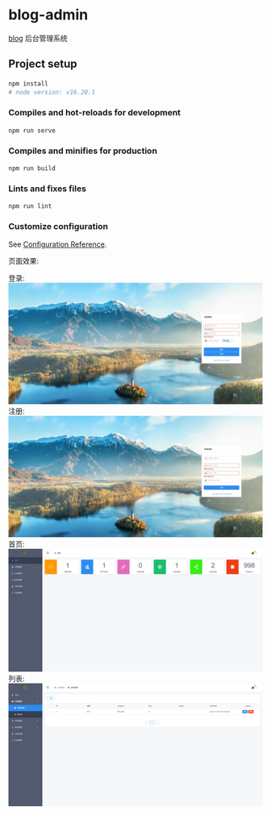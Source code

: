 # blog-admin

[blog](https://github.com/ChangSZ/blog) 后台管理系统


## Project setup
```bash
npm install
# node version: v16.20.1 
```

### Compiles and hot-reloads for development
```
npm run serve
```

### Compiles and minifies for production
```
npm run build
```

### Lints and fixes files
```
npm run lint
```

### Customize configuration
See [Configuration Reference](https://cli.vuejs.org/config/).

页面效果:

 登录: ![登录](./src/assets/images/bc-login.png)
 注册: ![注册](./src/assets/images/bc-register.png)
 首页: ![首页](./src/assets/images/bc-home.png)
 列表: ![列表](./src/assets/images/bc-list.png)